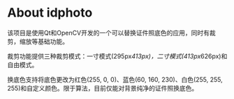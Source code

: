 # About idphoto

该项目是使用Qt和OpenCV开发的一个可以替换证件照底色的应用，同时有裁剪，缩放等基础功能。

裁剪功能提供三种裁剪模式：一寸模式(295px*413px)，二寸模式(413px*626px)和自由模式。

换底色支持将底色更改为红色(255, 0, 0)、蓝色(60, 160, 230)、白色(255, 255, 255)和自定义颜色。限于算法，目前仅能对背景纯净的证件照换底色。
